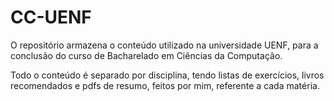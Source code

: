 # CC-UENF
O repositório armazena o conteúdo utilizado na universidade UENF, para a conclusão do curso de Bacharelado em Ciências da Computação.

Todo o conteúdo é separado por disciplina, tendo listas de exercícios, livros recomendados e pdfs de resumo, feitos por mim, referente a cada matéria.

